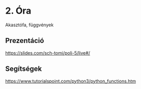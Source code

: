 # 2. Óra

Akasztófa, függvények

## Prezentáció
https://slides.com/sch-tomi/poli-5/live#/

## Segítségek
https://www.tutorialspoint.com/python3/python_functions.htm